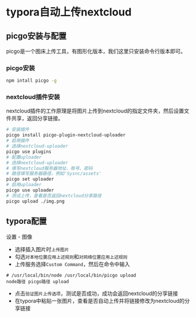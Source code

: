 # typora自动上传nextcloud

## picgo安装与配置

picgo是一个图床上传工具，有图形化版本，我们这里只安装命令行版本即可。

### picgo安装

```bash
npm intall picgo -g
```

### nextcloud插件安装

nextcloud插件的工作原理是将图片上传到nextcloud的指定文件夹，然后设置文件共享，返回分享链接。

```bash
# 安装插件
picgo install picgo-plugin-nextcloud-uploader
# 启用插件
# 选择nextcloud-uploader
picgo use plugins
# 配置uploader
# 选择nextcloud-uploader
# 填写nextcloud服务器地址、账号、密码
# 路径填写服务器路径，例如'Sysnc/assets'
picgo set uploader
# 启用uploader
picgo use uploader
# 测试上传，查看是否返回nextcloud分享路径
picgo upload ./img.png
```



## typora配置

设置 - 图像

- 选择插入图片时`上传图片`
- 勾选`对本地位置应用上述规则`和`对网络位置应用上述规则`
- 上传服务选择`Custom Command`，然后在命令中输入

```bas
# /usr/local/bin/node /usr/local/bin/picgo upload
node路径 picgo路径 upload
```

- 点击`验证图片上传选项`，测试是否成功，成功会返回nextcloud的分享链接
- 在typora中粘贴一张图片，查看是否自动上传并将链接修改为nextcloud的分享链接

<GitVssue title="$title" />